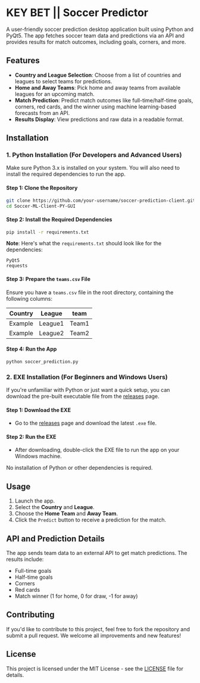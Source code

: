 # KEY BET || Soccer Predictor

A user-friendly soccer prediction desktop application built using Python and PyQt5. The app fetches soccer team data and predictions via an API and provides results for match outcomes, including goals, corners, and more.

## Features

- **Country and League Selection**: Choose from a list of countries and leagues to select teams for predictions.
- **Home and Away Teams**: Pick home and away teams from available leagues for an upcoming match.
- **Match Prediction**: Predict match outcomes like full-time/half-time goals, corners, red cards, and the winner using machine learning-based forecasts from an API.
- **Results Display**: View predictions and raw data in a readable format.

## Installation

### 1. Python Installation (For Developers and Advanced Users)

Make sure Python 3.x is installed on your system. You will also need to install the required dependencies to run the app.

#### Step 1: Clone the Repository

```bash
git clone https://github.com/your-username/soccer-prediction-client.git
cd Soccer-ML-Client-PY-GUI
```

#### Step 2: Install the Required Dependencies

```bash
pip install -r requirements.txt
```

**Note**: Here's what the `requirements.txt` should look like for the dependencies:
```
PyQt5
requests
```

#### Step 3: Prepare the `teams.csv` File

Ensure you have a `teams.csv` file in the root directory, containing the following columns:

| Country | League | team  |
|---------|--------|-------|
| Example | League1| Team1 |
| Example | League2| Team2 |

#### Step 4: Run the App

```bash
python soccer_prediction.py
```

### 2. EXE Installation (For Beginners and Windows Users)

If you're unfamiliar with Python or just want a quick setup, you can download the pre-built executable file from the [releases](https://github.com/KeyBets/Soccer-ML-Client-PY-GUI/releases) page.

#### Step 1: Download the EXE

- Go to the [releases](https://github.com/KeyBets/Soccer-ML-Client-PY-GUI/releases) page and download the latest `.exe` file.

#### Step 2: Run the EXE

- After downloading, double-click the EXE file to run the app on your Windows machine.

No installation of Python or other dependencies is required.

## Usage

1. Launch the app.
2. Select the **Country** and **League**.
3. Choose the **Home Team** and **Away Team**.
4. Click the `Predict` button to receive a prediction for the match.

## API and Prediction Details

The app sends team data to an external API to get match predictions. The results include:

- Full-time goals
- Half-time goals
- Corners
- Red cards
- Match winner (1 for home, 0 for draw, -1 for away)

## Contributing

If you'd like to contribute to this project, feel free to fork the repository and submit a pull request. We welcome all improvements and new features!

## License

This project is licensed under the MIT License - see the [LICENSE](LICENSE) file for details.
